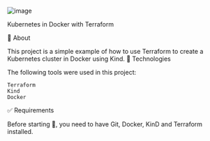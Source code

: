 ![image](https://user-images.githubusercontent.com/23049337/221376202-40474f94-3a65-4f9f-b8e3-85dabef15e67.png)

 
Kubernetes in Docker with Terraform



🎯 About

This project is a simple example of how to use Terraform to create a Kubernetes cluster in Docker using Kind.
🚀 Technologies

The following tools were used in this project:

    Terraform
    Kind
    Docker
    

✅ Requirements

Before starting 🏁, you need to have Git, Docker, KinD and Terraform installed.

